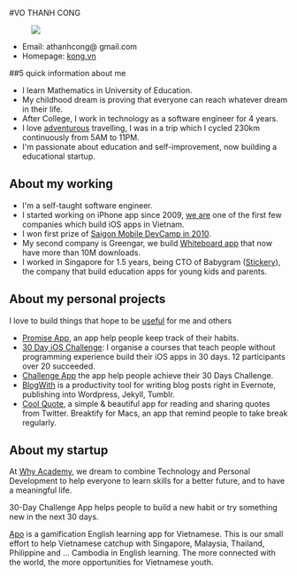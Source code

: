 #VO THANH CONG

<img class="logo" src="http://kong.vn/images/kong.png" style="padding-left: 40px;"/>

 * Email: athanhcong@&nbsp;gmail.com
 * Homepage: [kong.vn](http://kong.vn)


##5 quick information about me
 * I learn Mathematics in University of Education.
 * My childhood dream is proving that everyone can reach whatever dream in their life.
 * After College, I work in technology as a software engineer for 4 years.
 * I love [adventurous](http://kong.vn/adventurous/) travelling, I was in a trip which I cycled 230km continuously from 5AM to 11PM.
 * I'm passionate about education and self-improvement, now building a educational startup.

## About my working
 * I'm a self-taught software engineer. 
 * I started working on iPhone app since 2009, [we are](http://multinc.com/) one of the first few companies which build iOS apps in Vietnam.
 * I won first prize of [Saigon Mobile DevCamp in 2010](http://news.zing.vn/Orange-France-Telecom-nang-buoc-tai-nang-lap-trinh-tre-post99316.html).
 * My second company is Greengar, we build [Whiteboard app](http://www.greengar.com/products/) that now have more than 10M downloads.
 * I worked in Singapore for 1.5 years, being CTO of Babygram ([Stickery](http://stickeryapp.com)), the company that build education apps for young kids and parents.

## About my personal projects
I love to build things that hope to be [useful](http://kong.vn/y-nghia-cuoc-song-2/) for me and others

 * [Promise App](http://itunes.apple.com/app/id654745890), an app help people keep track of their habits.
 * [30 Day iOS Challenge](http://30d.github.io/challenge/ios/): I organise a courses that teach people without programming experience build their iOS apps in 30 days. 12 participants over 20 succeeded.
 * [Challenge App](http://30d.github.com) the app help people achieve their 30 Days Challenge.
 * [BlogWith](http://blogwith.co) is a productivity tool for writing blog posts right in Evernote, publishing into Wordpress, Jekyll, Tumblr.
 * [Cool Quote](https://itunes.apple.com/us/app/cool-quote/id456247724), a simple & beautiful app for reading and sharing quotes from Twitter. Breaktify for Macs, an app that remind people to take break regularly.

## About my startup

At [Why Academy](http://why.academy), we dream to combine Technology and Personal Development to help everyone to learn skills for a better future, and to have a meaningful life.

30-Day Challenge App helps people to build a new habit or try something new in the next 30 days.

[Apo](http://why.academy/apo) is a gamification English learning app for Vietnamese. This is our small effort to help Vietnamese catchup with Singapore, Malaysia, Thailand, Philippine and … Cambodia in English learning. The more connected with the world, the more opportunities for Vietnamese youth.
